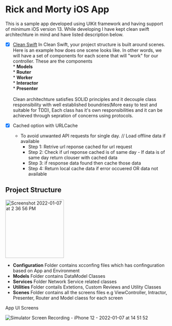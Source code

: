 # Rick and Morty iOS App

This is a sample app developed using UIKit framework and having support of minimum iOS version 13. While developing I have kept clean swift architechture in mind and have listed description below.

- [x] [Clean Swift](https://clean-swift.com/)
      In Clean Swift, your project structure is built around scenes. Here is an example how does one scene looks like. In other words, we will have a set of components for each scene that will "work" for our controller. These are the components<br /> 
      * **Models**<br /> 
      * **Router**<br /> 
      * **Worker**<br /> 
      * **Interactor**<br /> 
      * **Presenter**<br /> <br /> 
      Clean architechture satisfies SOLID principles and it decouple class responsibility with well established boundries(More easy to test and suitable for TDD), Each class has it's own responsibilities and it can be achieved through sepration of concerns using protocols.
      <br />

- [x] Cached option with URLCache
     - To avoid unwanted API requests for single day.
           // Load offline data if available
          - Step 1: Retrive url reponse cached for url request
          - Step 2: Check if url reponse cached is of same day
                   - If data is of same day return clouser with cached data
          - Step 3: if response data found then cache those data
          - Step 4: Return local cache data if error occuered OR data not available

## Project Structure
<img width="182" alt="Screenshot 2022-01-07 at 2 36 56 PM" src="https://user-images.githubusercontent.com/3881137/148520027-fc239442-52a9-4c2a-ba14-977a24237d90.png">

- **Configuration** Folder contains xcconfing files which has confinguration based on App and Environment 
- **Models** Folder contains DataModel Classes
- **Services** Folder Network Service related classes
- **Utilities** Folder contails Extetions, Custom Reviews and Utility Classes
- **Scenes** Folder contains all the screens files e.g ViewController, Intractor, Presenter, Router and Model claess for each screen


App UI Screens


![Simulator Screen Recording - iPhone 12 - 2022-01-07 at 14 51 52](https://user-images.githubusercontent.com/3881137/148522588-013c0c3e-7614-4d39-a3df-28adf5968a37.gif)

